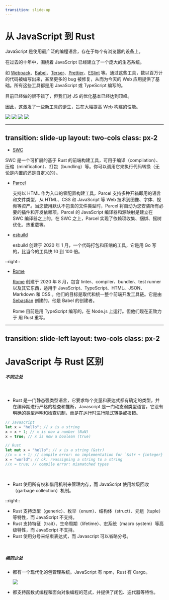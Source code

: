 ```yaml
---
transition: slide-up
---
```


# 从 JavaScript 到 Rust

JavaScript 是使用最广泛的编程语言，存在于每个有浏览器的设备上。

在过去的十年中，围绕着 JavaScript 已经建立了一个庞大的生态系统。

如 [Webpack](https://webpack.js.org/)、[Babel](https://babeljs.io/)、[Terser](https://terser.org/)、[Prettier](https://prettier.io/)、[ESlint](https://eslint.org/) 等。通过这些工具，数以百万计的代码被编写出来，甚至更多的 bug 被修复，从而为今天的 Web 应用提供了基础。所有这些工具都是用 JavaScript 或 TypeScript 编写的。

目前已经做的很不错了，但我们对 JS 的优化基本已经达到顶峰。

因此，这激发了一些新工具的诞生，旨在大幅提高 Web 构建的性能。

<div v-click class="grid grid-cols-4 gap-4 py-8">
  <img src="https://swc.rs/logo.png" />
  <img src="https://parceljs.org/avatar.66e613b2.avif" />
  <img src="https://storage.googleapis.com/zenn-user-upload/c71a7yacm76cuj7croaswi7ofdbt" />
  <img src="https://rome.tools/img/social-logo.png" />
</div>

---
transition: slide-up
layout: two-cols
class: px-2
---

-  [SWC](https://swc.rs/)

  SWC 是一个可扩展的基于 Rust 的前端构建工具，可用于编译（compilation）、压缩（minification）、打包（bundling）等。你可以调用它来执行代码转换（无论是内置的还是自定义的）。

- [Parcel](https://parceljs.org/)

  支持以 HTML 作为入口的零配置构建工具，Parcel 支持多种开箱即用的语言和文件类型，从 HTML、CSS 和 JavaScript 等 Web 技术到图像、字体、视频等资产。当您使用默认不包含的文件类型时，Parcel 将自动为您安装所有必要的插件和开发依赖项。Parcel 的 JavaScript 编译器和源映射是建立在 SWC 编译器之上的，在 SWC 之上，Parcel 实现了依赖项收集、捆绑、摇树优化、热重载等。

- [esbuild](https://esbuild.github.io/)

  esbuild 创建于 2020 年 1 月，一个代码打包和压缩的工具，它是用 Go 写的，比当今的工具快 10 到 100 倍。

::right::


- [Rome](https://rome.tools/)

  [Rome](https://rome.tools/) 创建于 2020 年 8 月，包含 linter、compiler、bundler、test runner 以及其它东西，适用于 JavaScript、TypeScript、HTML、JSON、Markdown 和 CSS 。他们的目标是取代和统一整个前端开发工具链。它是由 [Sebastian](https://twitter.com/sebmck) 创建的，他是 Babel 的创建者。

  Rome 目前是用 TypeScript 编写的，在 Node.js 上运行。但他们现在正致力于 用 Rust 重写。

<!--
我试图创建一个构建工具：

A）能够在一个合理的场景（bundler JavaScript，TypeScript，也许还有CSS）中工作得很好。

B）能够重新定义社区对构建工具速度的期望。对于JS快速构建工具来说，到底什么才是快？在我看来，我们目前的工具都太慢了。

—— Evan，Creator of esbuild

在 esbuild 发布之前，用系统编程语言（如 Go 和 Rust ）构建 JavaScript 工具是相当小众的。因此在我看来，esbuild 激发人们对于让开发工具更快的广泛兴趣。Evan 选择了使用 Go：

Rust版本也许可以通过足够的努力使其以同等速度工作。但在高层次上，Go 的工作方式更令人愉快。这是一个 side project ，所以它对我来说必须要有乐趣。

—— Evan，Creator of esbuild

有人认为 Rust 可以表现得更好，但两者都可以实现 Evan 最初的目标，即影响社区：

即使只是进行了基本的优化，Rust也能够胜过超手工调整的 Go 版本。这是一个巨大的证明，与我们不得不对 Go 的深入研究相比，用Rust编写高效程序是多么容易。

—— Discord

-->

---
transition: slide-left
layout: two-cols
class: px-2
---

# JavaScript 与 Rust 区别


##### 不同之处

<br />

  - Rust 是一门静态强类型语言，它要求每个变量和表达式都有确定的类型，并在编译期进行严格的检查和推断，Javascript 是一门动态弱类型语言，它没有明确的类型声明和检查机制，而是在运行时进行隐式转换或报错。

  ```javascript
  // Javascript
  let x = "hello"; // x is a string
  x = x + 1; // x is now a number (NaN)
  x = true; // x is now a boolean (true)
  ```

  ```rust
  // Rust
  let mut x = "hello"; // x is a string (&str)
  //x = x + 1; // compile error: no implementation for `&str + {integer}`
  x = "world"; // ok: reassigning a string to a string
  //x = true; // compile error: mismatched types
  ```
<br />

  - Rust 使用所有权和借用机制来管理内存，而 JavaScript 使用垃圾回收（garbage collection）机制。

::right::

  - Rust 支持泛型（generic）、枚举（enum）、结构体（struct）、元组（tuple）等特性，而 JavaScript 不支持。
  - Rust 支持特征（trait）、生命周期（lifetime）、宏系统（macro system）等高级特性，而 JavaScript 不支持。
  - Rust 使用分号来结束表达式，而 Javascript 可以省略分号。

<br />

##### 相同之处

- 都有一个现代化的包管理系统。JavaScript 有 npm，Rust 有 Cargo。

    <img src="/cargo-npm.webp" class="w-80%" />

- 都支持函数式编程和面向对象编程的范式，并提供了闭包、迭代器等特性。

